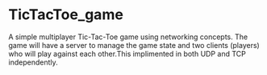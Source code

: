 # TicTacToe_game
A simple multiplayer Tic-Tac-Toe game using networking concepts. The game will have a server to manage the game state and two clients (players) who will play against each other.This implimented in both UDP and TCP independently.
